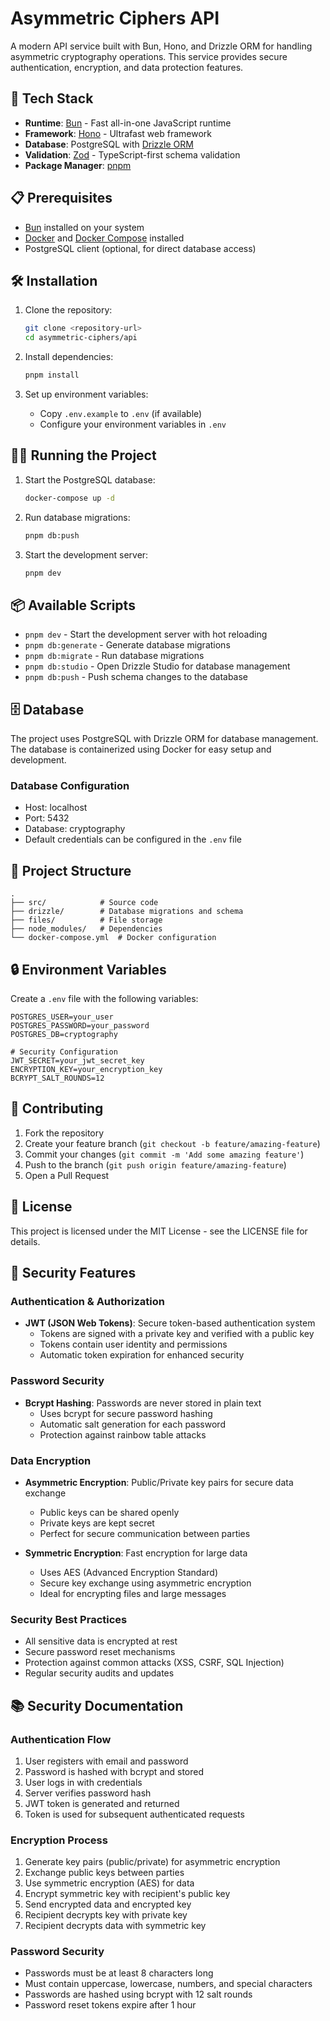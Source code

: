 # Asymmetric Ciphers API

A modern API service built with Bun, Hono, and Drizzle ORM for handling asymmetric cryptography operations. This service provides secure authentication, encryption, and data protection features.

## 🚀 Tech Stack

- **Runtime**: [Bun](https://bun.sh/) - Fast all-in-one JavaScript runtime
- **Framework**: [Hono](https://hono.dev/) - Ultrafast web framework
- **Database**: PostgreSQL with [Drizzle ORM](https://orm.drizzle.team/)
- **Validation**: [Zod](https://zod.dev/) - TypeScript-first schema validation
- **Package Manager**: [pnpm](https://pnpm.io/)

## 📋 Prerequisites

- [Bun](https://bun.sh/) installed on your system
- [Docker](https://www.docker.com/) and [Docker Compose](https://docs.docker.com/compose/) installed
- PostgreSQL client (optional, for direct database access)

## 🛠️ Installation

1. Clone the repository:

   ```bash
   git clone <repository-url>
   cd asymmetric-ciphers/api
   ```

2. Install dependencies:

   ```bash
   pnpm install
   ```

3. Set up environment variables:
   - Copy `.env.example` to `.env` (if available)
   - Configure your environment variables in `.env`

## 🏃‍♂️ Running the Project

1. Start the PostgreSQL database:

   ```bash
   docker-compose up -d
   ```

2. Run database migrations:

   ```bash
   pnpm db:push
   ```

3. Start the development server:
   ```bash
   pnpm dev
   ```

## 📦 Available Scripts

- `pnpm dev` - Start the development server with hot reloading
- `pnpm db:generate` - Generate database migrations
- `pnpm db:migrate` - Run database migrations
- `pnpm db:studio` - Open Drizzle Studio for database management
- `pnpm db:push` - Push schema changes to the database

## 🗄️ Database

The project uses PostgreSQL with Drizzle ORM for database management. The database is containerized using Docker for easy setup and development.

### Database Configuration

- Host: localhost
- Port: 5432
- Database: cryptography
- Default credentials can be configured in the `.env` file

## 📁 Project Structure

```
.
├── src/            # Source code
├── drizzle/        # Database migrations and schema
├── files/          # File storage
├── node_modules/   # Dependencies
└── docker-compose.yml  # Docker configuration
```

## 🔒 Environment Variables

Create a `.env` file with the following variables:

```
POSTGRES_USER=your_user
POSTGRES_PASSWORD=your_password
POSTGRES_DB=cryptography

# Security Configuration
JWT_SECRET=your_jwt_secret_key
ENCRYPTION_KEY=your_encryption_key
BCRYPT_SALT_ROUNDS=12
```

## 🤝 Contributing

1. Fork the repository
2. Create your feature branch (`git checkout -b feature/amazing-feature`)
3. Commit your changes (`git commit -m 'Add some amazing feature'`)
4. Push to the branch (`git push origin feature/amazing-feature`)
5. Open a Pull Request

## 📝 License

This project is licensed under the MIT License - see the LICENSE file for details.

## 🔐 Security Features

### Authentication & Authorization

- **JWT (JSON Web Tokens)**: Secure token-based authentication system
  - Tokens are signed with a private key and verified with a public key
  - Tokens contain user identity and permissions
  - Automatic token expiration for enhanced security

### Password Security

- **Bcrypt Hashing**: Passwords are never stored in plain text
  - Uses bcrypt for secure password hashing
  - Automatic salt generation for each password
  - Protection against rainbow table attacks

### Data Encryption

- **Asymmetric Encryption**: Public/Private key pairs for secure data exchange

  - Public keys can be shared openly
  - Private keys are kept secret
  - Perfect for secure communication between parties

- **Symmetric Encryption**: Fast encryption for large data
  - Uses AES (Advanced Encryption Standard)
  - Secure key exchange using asymmetric encryption
  - Ideal for encrypting files and large messages

### Security Best Practices

- All sensitive data is encrypted at rest
- Secure password reset mechanisms
- Protection against common attacks (XSS, CSRF, SQL Injection)
- Regular security audits and updates

## 📚 Security Documentation

### Authentication Flow

1. User registers with email and password
2. Password is hashed with bcrypt and stored
3. User logs in with credentials
4. Server verifies password hash
5. JWT token is generated and returned
6. Token is used for subsequent authenticated requests

### Encryption Process

1. Generate key pairs (public/private) for asymmetric encryption
2. Exchange public keys between parties
3. Use symmetric encryption (AES) for data
4. Encrypt symmetric key with recipient's public key
5. Send encrypted data and encrypted key
6. Recipient decrypts key with private key
7. Recipient decrypts data with symmetric key

### Password Security

- Passwords must be at least 8 characters long
- Must contain uppercase, lowercase, numbers, and special characters
- Passwords are hashed using bcrypt with 12 salt rounds
- Password reset tokens expire after 1 hour
